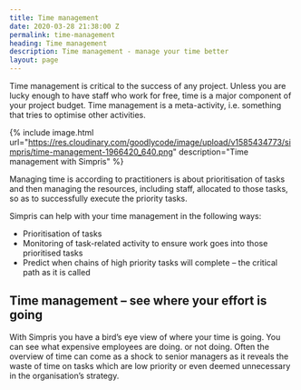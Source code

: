 ```yaml
---
title: Time management
date: 2020-03-28 21:38:00 Z
permalink: time-management
heading: Time management
description: Time management - manage your time better
layout: page
---
```


Time management is critical to the success of any project. Unless you are lucky enough to have staff who work for free, time is a major component of your project budget. Time management is a meta-activity, i.e. something that tries to optimise other activities.

{% include image.html url="https://res.cloudinary.com/goodlycode/image/upload/v1585434773/simpris/time-management-1966420_640.png" description="Time management with Simpris" %}

Managing time is according to practitioners is about prioritisation of tasks and then managing the resources, including staff, allocated to those tasks, so as to successfully execute the priority tasks.

Simpris can help with your time management in the following ways:

* Prioritisation of tasks
* Monitoring of task-related activity to ensure work goes into those prioritised tasks
* Predict when chains of high priority tasks will complete – the critical path as it is called

## Time management – see where your effort is going
With Simpris you have a bird’s eye view of where your time is going. You can see what expensive employees are doing. or not doing. Often the overview of time can come as a shock to senior managers as it reveals the waste of time on tasks which are low priority or even deemed unnecessary in the organisation’s strategy.